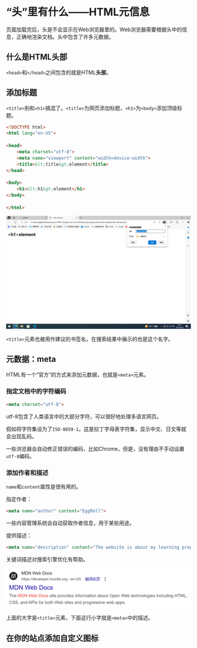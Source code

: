 # “头”里有什么——HTML元信息

页面加载完后，头是不会显示在Web浏览器里的。Web浏览器需要根据头中的信息，正确地渲染文档。头中包含了许多元数据。

## 什么是HTML头部

`<head>`和`</head>`之间包含的就是HTML**头部**。

## 添加标题

`<title>`别和`<h1>`搞混了。`<title>`为网页添加标题，`<h1>`为`<body>`添加顶级标题。

```HTML
<!DOCTYPE html>
<html lang="en-US">

<head>
    <meta charset="utf-8">
    <meta name="viewport" content="width=device-width">
    <title>&lt;title&gt;element</title>
</head>

<body>
    <h1>&lt;h1&gt;element</h1>
</body>

</html>
```

![alt text](image.png)

`<title>`元素也被用作建议的书签名，在搜索结果中展示的也是这个名字。

## 元数据：meta

HTML有一个“官方”的方式来添加元数据，也就是`<meta>`元素。

### 指定文档中的字符编码

```html
<meta charset="utf-8">
```

utf-8包含了人类语言中的大部分字符，可以很好地处理多语言网页。

假如将字符集设为了`ISO-8859-1`，这是拉丁字母表字符集，显示中文、日文等就会出现乱码。

一些浏览器会自动修正错误的编码，比如Chrome，但是，没有理由不手动设置`utf-8`编码。

### 添加作者和描述

`name`和`content`属性是很有用的。

指定作者：

```HTML
<mata name="author" content="EggRoll">
```

一些内容管理系统会自动获取作者信息，用于某些用途。

提供描述：

```html
<meta name="description" content="The website is about my learning progress.">
```

关键词描述对搜索引擎优化有帮助。

![alt text](image-1.png)

上面的大字是`<title>`元素，下面这行小字就是`<meta>`中的描述。

## 在你的站点添加自定义图标

